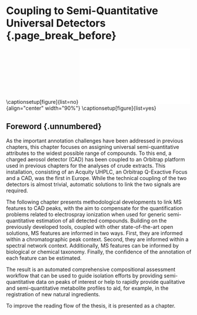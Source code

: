 # Coupling to Semi-Quantitative Universal Detectors {.page_break_before}

\captionsetup[figure]{list=no}
![](images/cascade-graphical-abstract.pdf "cascade-graphical-abstract"){align="center" width="90%"}
\captionsetup[figure]{list=yes}

## Foreword {.unnumbered}

As the important annotation challenges have been addressed in previous chapters, this chapter focuses on assigning universal semi-quantitative attributes to the widest possible range of compounds.
To this end, a charged aerosol detector (CAD) has been coupled to an Orbitrap platform used in previous chapters for the analyses of crude extracts.
This installation, consisting of an Acquity UHPLC, an Orbitrap Q-Exactive Focus and a CAD, was the first in Europe.
While the technical coupling of the two detectors is almost trivial, automatic solutions to link the two signals are required.

The following chapter presents methodological developments to link MS features to CAD peaks, with the aim to compensate for the quantification problems related to electrospray ionization when used for generic semi-quantitative estimation of all detected compounds.
Building on the previously developed tools, coupled with other state-of-the-art open solutions, 
MS features are informed in two ways.
First, they are informed within a chromatographic peak context.
Second, they are informed within a spectral network context.
Additionally, MS features can be informed by biological or chemical taxonomy.
Finally, the confidence of the annotation of each feature can be estimated.

The result is an automated comprehensive compositional assessment workflow that can be used to guide isolation efforts by providing semi-quantitative data on peaks of interest or help to rapidly provide qualitative and semi-quantitative metabolite profiles to aid, for example, in the registration of new natural ingredients.

To improve the reading flow of the thesis, it is presented as a chapter.

<!-- \newpage -->